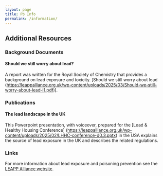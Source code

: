 ```yaml
---
layout: page
title: Pb Info 
permalink: /information/
---
```

## Additional Resources

### Background Documents

#### Should we still worry about lead?

A report was written for the Royal Society of Chemistry that provides a background on lead exposure and toxicity. 
[Should we still worry about lead (https://leappalliance.org.uk/wp-content/uploads/2025/03/Should-we-still-worry-about-lead-i1.pdf)].

### Publications

#### The lead landscape in the UK

This Powerpoint presentation, with voiceover, prepared for the [Lead & Healthy Housing Conference] (https://leappalliance.org.uk/wp-content/uploads/2025/02/LHHC-conference-d0.3.pptx) in the USA explains the source of lead exposure in the UK and describes the related regulations. 

### Links
For more information about lead exposure and poisoning prevention see the [LEAPP Alliance website](https://leappalliance.org.uk/).

